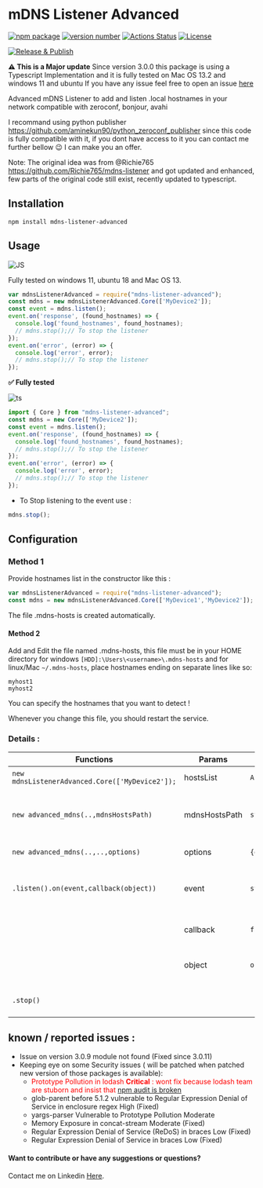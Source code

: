 # mDNS Listener Advanced
 
[![npm package](https://img.shields.io/badge/npm%20i-mdns--listener--advanced-brightgreen)](https://www.npmjs.com/package/mdns-listener-advanced) [![version number](https://img.shields.io/npm/v/mdns-listener-advanced?color=green&label=version)](https://github.com/aminekun90/mdns_listener_advanced/releases) [![Actions Status](https://github.com/aminekun90/mdns_listener_advanced/workflows/Test/badge.svg)](https://github.com/aminekun90/mdns_listener_advanced/actions) [![License](https://img.shields.io/github/license/aminekun90/mdns_listener_advanced)](https://github.com/aminekun90/mdns_listener_advanced/blob/master/LICENSE)

[![Release & Publish](https://github.com/aminekun90/mdns_listener_advanced/actions/workflows/publish.yml/badge.svg?branch=master)](https://github.com/aminekun90/mdns_listener_advanced/actions/workflows/publish.yml)

**:warning: This is a Major update** Since version 3.0.0 this package is using a Typescript Implementation and it is fully tested on Mac OS 13.2 and windows 11 and ubuntu
If you have any issue feel free to open an issue [here](https://github.com/aminekun90/mdns_listener_advanced/issues) 

Advanced mDNS Listener to add and listen .local hostnames in your network compatible with zeroconf, bonjour, avahi

I recommand using python publisher https://github.com/aminekun90/python_zeroconf_publisher since this code is fully compatible with it, if you dont have access to it you can contact me further bellow :wink: I can make you an offer.

Note: The original idea was from @Richie765 https://github.com/Richie765/mdns-listener and got updated and enhanced, few parts of the original code still exist, recently updated to typescript.

## Installation
`npm install mdns-listener-advanced`
## Usage

![JS](https://img.shields.io/badge/JavaScript-323330?style=for-the-badge&logo=javascript&logoColor=F7DF1E)

Fully tested on windows 11, ubuntu 18 and Mac OS 13.

```javascript
var mdnsListenerAdvanced = require("mdns-listener-advanced");
const mdns = new mdnsListenerAdvanced.Core(['MyDevice2']);
const event = mdns.listen();
event.on('response', (found_hostnames) => {
  console.log('found_hostnames', found_hostnames);
  // mdns.stop();// To stop the listener
});
event.on('error', (error) => {
  console.log('error', error);
  // mdns.stop();// To stop the listener
});

```
**:white_check_mark: Fully tested**

![ts](https://img.shields.io/badge/TypeScript-007ACC?style=for-the-badge&logo=typescript&logoColor=white) 

```typescript
import { Core } from "mdns-listener-advanced";
const mdns = new Core(['MyDevice2']);
const event = mdns.listen();
event.on('response', (found_hostnames) => {
  console.log('found_hostnames', found_hostnames);
  // mdns.stop();// To stop the listener
});
event.on('error', (error) => {
  console.log('error', error);
  // mdns.stop();// To stop the listener
});

```

- To Stop listening to the event use :

```javascript
mdns.stop();
```

## Configuration

### Method 1
Provide hostnames list in the constructor like this :

```javascript
var mdnsListenerAdvanced = require("mdns-listener-advanced");
const mdns = new mdnsListenerAdvanced.Core(['MyDevice1','MyDevice2']);
```
The file .mdns-hosts is created automatically.

#### Method 2
Add and Edit the file named .mdns-hosts, this file must be in your HOME directory for windows ``[HDD]:\Users\<username>\.mdns-hosts`` and for linux/Mac ``~/.mdns-hosts``, place hostnames ending on separate lines like so:
```
myhost1
myhost2
```
You can specify the hostnames that you want to detect !

Whenever you change this file, you should restart the service.


### Details :

| Functions                                      | Params          | Type               | Description                                        |
|------------------------------------------------|-----------------|--------------------|----------------------------------------------------|
| `new mdnsListenerAdvanced.Core(['MyDevice2']);`| hostsList       | `Array<string>`    | List of hostnames                                  |
| `new advanced_mdns(..,mdnsHostsPath)`          | mdnsHostsPath   | `string`           | Full path of your .mdns-hosts  (not available)     |
| `new advanced_mdns(..,..,options)`             | options         | `{debug:boolean}`  | Enable debug                                       |
| `.listen().on(event,callback(object))`         | event           | `string`           | To catch a response event when set to `"response"` |
|                                                | callback        | `function(object)` | callback to do custome code                        |
|                                                | object          | `object`           | a received object i.e `{MyDevice1:{...}}`          |
| `.stop()`                                      |                 |                    | to stop the event listener                         |

## known / reported issues :

- Issue on version 3.0.9 module not found (Fixed since 3.0.11)
- Keeping eye on some Security issues ( will be patched when patched new version of those packages is available): 
  - <span style="color:red;">Prototype Pollution in lodash **Critical** : wont fix because lodash team are stuborn and insist that [npm audit is broken](https://github.com/gulpjs/gulp/issues/2201#issuecomment-401614368)</span>
  - glob-parent before 5.1.2 vulnerable to Regular Expression Denial of Service in enclosure regex High (Fixed)
  - yargs-parser Vulnerable to Prototype Pollution Moderate
  - Memory Exposure in concat-stream Moderate (Fixed)
  - Regular Expression Denial of Service (ReDoS) in braces Low (Fixed)
  - Regular Expression Denial of Service in braces Low (Fixed)

#### Want to contribute or have any suggestions or questions?

Contact me on Linkedin [Here](https://www.linkedin.com/in/amine-bouzahar/).
